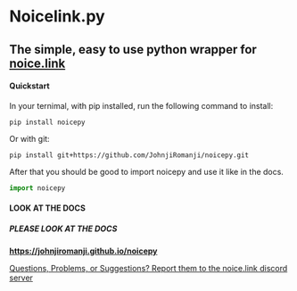 # Noicelink.py
## The simple, easy to use python wrapper for [noice.link](http://noice.link)


#### Quickstart

In your ternimal, with pip installed, run the following command to install: 
```
pip install noicepy
```

Or with git: 
```
pip install git+https://github.com/JohnjiRomanji/noicepy.git
```

After that you should be good to import noicepy and use it like in the docs. 
```py
import noicepy
```

#### LOOK AT THE DOCS 
##### PLEASE LOOK AT THE DOCS

**https://johnjiromanji.github.io/noicepy**

[Questions, Problems, or Suggestions? Report them to the noice.link discord server](https://discord.com/invite/879kJMUgGP)


